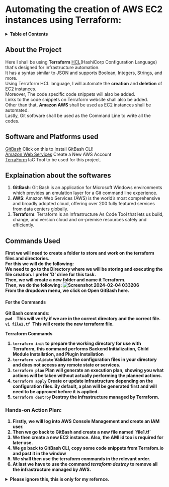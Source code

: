 # Automating the <b>creation</b> of AWS EC2 instances using Terraform: 
<details>
<summary><strong>Table of Contents</strong></summary>
  <ul>
    <li>
      <a href="#about-the-project">About the Project</a>
    </li>
    <li>
      <a href="#software-and-platforms-used">Software and Platforms used</a> 
      <ul>
        <li>GitBash</li>
        <li>Amazon AWS</li>
        <li>Terraform</li>
      </ul>
    </li>
    <li><a href="#explaination-about-the-softwares">Explaination about the softwares</a>
      <ul>
        <li>About Git</li>
        <li>About AWS</li>
        <li>About terraform</li>
      </ul>
    </li>
    <li><a href="#commands-used">Commands Used</a></li>
    <li><a href="#hands-on">Hands On</a></li>
  </ul>
</details> 

<!-- About the project -->
## About the Project 
Here I shall be using <b>Terraform</b> [HCL](https://www.shecodes.io/athena/2110-what-is-hcl-infrastructure-automation-language#:~:text=HCL%20(HashiCorp%20Configuration%20Language)%20is,%2C%20integers%2C%20strings%20and%20more.)(HashiCorp Configuration Language) that's designed for infrastructure automation.  
It has a syntax similar to JSON and supports Boolean, Integers, Strings, and more.   
Using Terraform HCL language, I will automate the <b>creation</b> and <b>deletion</b> of EC2 instances.  
Moreover, The code specific code snippets will also be added.   
Links to the code snippets on Terraform website shall also be added.   
Other than that, <b>Amazon AWS</b> shall be used as EC2 instances shall be automated.  
Lastly, Git software shall be used as the Command Line to write all the codes.   

## Software and Platforms used  
[GitBash](https://git-scm.com/downloads) Click on this to Install GitBash CLI!  
[Amazon Web Services](https://aws.amazon.com/free/?gclid=Cj0KCQiA5fetBhC9ARIsAP1UMgESWbcWaBqkpQLyXzAFMOau-lEZmO0XAVO5W7_XWl96v4wMG-f8r0waAvMmEALw_wcB&trk=09863622-0e2a-4080-9bba-12d378e294ba&sc_channel=ps&ef_id=Cj0KCQiA5fetBhC9ARIsAP1UMgESWbcWaBqkpQLyXzAFMOau-lEZmO0XAVO5W7_XWl96v4wMG-f8r0waAvMmEALw_wcB:G:s&s_kwcid=AL!4422!3!453325184878!e!!g!!aws%20amazon%20console!10712784862!111477280451) Create a New AWS Account    
[TerraForm](https://www.terraform.io/)  IaC Tool to be used for this project. 

## Explaination about the softwares  
1. <b>GitBash</b>:
   Git Bash is an application for Microsoft Windows environments which provides an emulation layer for a Git command line experience.
2. <b>AWS</b>:
   Amazon Web Services (AWS) is the world’s most comprehensive and broadly adopted cloud, offering over 200 fully featured services from data centers globally.
3. <b>Terraform</b>:
   Terraform is an Infrastructure As Code Tool that lets us build, change, and version cloud and on-premise resources safely and efficiently.

## Commands Used  
<b> First we will need to create a folder to store and work on the terraform files and directories.  
For this we will do the following:  
We need to go to the Directory where we will be storing and executing the file creation. I prefer <b>'D'</b> drive for this task.  
Then, we will create a new folder and name it Terraform.  
Then, we do the following: ![Screenshot 2024-02-04 033206](https://github.com/Faysal-Ezaz/Project_AWS/assets/95119493/901403dc-472c-4ea0-bdfe-6470881d3b46)  
From the dropdown menu, we click on <b>Open GitBash here.</b>  
#### For the <b>Commands</b>  
<b>Git Bash commands: </b>  
`pwd 
`This will verify if we are in the correct directory and the correct file.  
`vi file1.tf
`This will create the new terraform file.  

<b>Terraform Commands</b>  
1. `terraform init` to prepare the working directory for use with Terraform, this command performs Backend Initialization, Child Module Installation, and Plugin Installation 
2. `terraform validate`  Validate the configuration files in your directory and does not access any remote state or services.
3. `terraform plan`  Plan will generate an execution plan, showing you what actions will be taken without actually performing the planned actions.
4. `terraform apply`  Create or update infrastructure depending on the configuration files. By default, a plan will be generated first and will need to be approved before it is applied.
5. `terraform destroy`   Destroy the infrastructure managed by Terraform.

### Hands-on Action Plan: 
<ol>
  <li>Firstly, we will log into AWS Console Management and create an IAM user.</li>
  <li>Then we go back to GitBash and create a new file named `file1.tf`</li>
  <li>We then create a new EC2 instance. Also, the AMI id too is required for later use.</li>
  <li>We go back to GitBash CLI, copy some code snippets from Terrafom.io and past it in the window</li>
  <li>We shall then use the terraform commands in the relevant order.</li>
  <li>At last we have to use the command <i>terraform destroy</i> to remove all the infrastructure managed by AWS.</li>
</ol>



<details>
  <summary>Please ignore this, this is only for my refernce. </summary>
  Refer to this link for Terraform Cheat sheet.  
  https://spacelift.io/blog/terraform-commands-cheat-sheet
</details>
